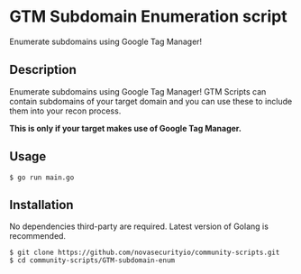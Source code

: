   # GTM Subdomain Enumeration script
  Enumerate subdomains using Google Tag Manager!
  ## Description
  Enumerate subdomains using Google Tag Manager! GTM Scripts can contain subdomains of your target domain and you can use these to include them into your recon process.

  **This is only if your target makes use of Google Tag Manager.**

  ## Usage
  ```
  $ go run main.go
  ```

  ## Installation
  No dependencies third-party are required. Latest version of Golang is recommended.

  ```
  $ git clone https://github.com/novasecurityio/community-scripts.git
  $ cd community-scripts/GTM-subdomain-enum
  ```
